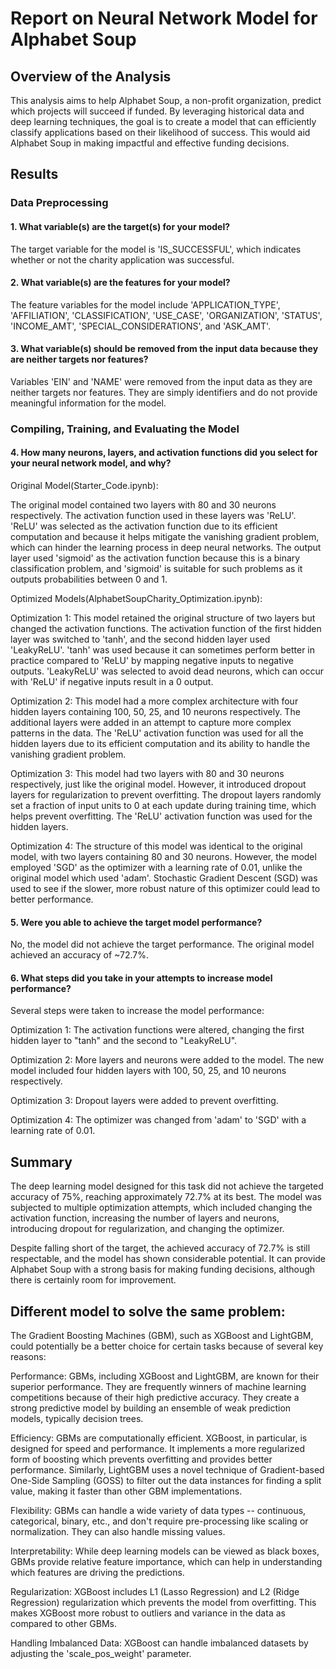 # Report on Neural Network Model for Alphabet Soup

## Overview of the Analysis

This analysis aims to help Alphabet Soup, a non-profit organization, predict which projects will succeed if funded. By leveraging historical data and deep learning techniques, the goal is to create a model that can efficiently classify applications based on their likelihood of success. This would aid Alphabet Soup in making impactful and effective funding decisions.

## Results

### Data Preprocessing

#### 1. What variable(s) are the target(s) for your model?

The target variable for the model is 'IS_SUCCESSFUL', which indicates whether or not the charity application was successful.

#### 2. What variable(s) are the features for your model?
   
The feature variables for the model include 'APPLICATION_TYPE', 'AFFILIATION', 'CLASSIFICATION', 'USE_CASE', 'ORGANIZATION', 'STATUS', 'INCOME_AMT', 'SPECIAL_CONSIDERATIONS', and 'ASK_AMT'.

#### 3. What variable(s) should be removed from the input data because they are neither targets nor features?

Variables 'EIN' and 'NAME' were removed from the input data as they are neither targets nor features. They are simply identifiers and do not provide meaningful information for the model.

### Compiling, Training, and Evaluating the Model

#### 4. How many neurons, layers, and activation functions did you select for your neural network model, and why?

Original Model(Starter_Code.ipynb):

The original model contained two layers with 80 and 30 neurons respectively. The activation function used in these layers was 'ReLU'. 'ReLU' was selected as the activation function due to its efficient computation and because it helps mitigate the vanishing gradient problem, which can hinder the learning process in deep neural networks. The output layer used 'sigmoid' as the activation function because this is a binary classification problem, and 'sigmoid' is suitable for such problems as it outputs probabilities between 0 and 1.

Optimized Models(AlphabetSoupCharity_Optimization.ipynb):

Optimization  1: This model retained the original structure of two layers but changed the activation functions. The activation function of the first hidden layer was switched to 'tanh', and the second hidden layer used 'LeakyReLU'. 'tanh' was used because it can sometimes perform better in practice compared to 'ReLU' by mapping negative inputs to negative outputs. 'LeakyReLU' was selected to avoid dead neurons, which can occur with 'ReLU' if negative inputs result in a 0 output.

Optimization  2: This model had a more complex architecture with four hidden layers containing 100, 50, 25, and 10 neurons respectively. The additional layers were added in an attempt to capture more complex patterns in the data. The 'ReLU' activation function was used for all the hidden layers due to its efficient computation and its ability to handle the vanishing gradient problem.

Optimization  3: This model had two layers with 80 and 30 neurons respectively, just like the original model. However, it introduced dropout layers for regularization to prevent overfitting. The dropout layers randomly set a fraction of input units to 0 at each update during training time, which helps prevent overfitting. The 'ReLU' activation function was used for the hidden layers.

Optimization  4: The structure of this model was identical to the original model, with two layers containing 80 and 30 neurons. However, the model employed 'SGD' as the optimizer with a learning rate of 0.01, unlike the original model which used 'adam'. Stochastic Gradient Descent (SGD) was used to see if the slower, more robust nature of this optimizer could lead to better performance.

#### 5. Were you able to achieve the target model performance?

No, the model did not achieve the target performance. The original model achieved an accuracy of ~72.7%.

#### 6. What steps did you take in your attempts to increase model performance?

Several steps were taken to increase the model performance:

Optimization  1: The activation functions were altered, changing the first hidden layer to "tanh" and the second to "LeakyReLU".

Optimization  2: More layers and neurons were added to the model. The new model included four hidden layers with 100, 50, 25, and 10 neurons respectively.

Optimization  3: Dropout layers were added to prevent overfitting.

Optimization  4: The optimizer was changed from 'adam' to 'SGD' with a learning rate of 0.01.

## Summary

The deep learning model designed for this task did not achieve the targeted accuracy of 75%, reaching approximately 72.7% at its best. The model was subjected to multiple optimization attempts, which included changing the activation function, increasing the number of layers and neurons, introducing dropout for regularization, and changing the optimizer.

Despite falling short of the target, the achieved accuracy of 72.7% is still respectable, and the model has shown considerable potential. It can provide Alphabet Soup with a strong basis for making funding decisions, although there is certainly room for improvement.

## Different model to solve the same problem:

The Gradient Boosting Machines (GBM), such as XGBoost and LightGBM, could potentially be a better choice for certain tasks because of several key reasons:

Performance: GBMs, including XGBoost and LightGBM, are known for their superior performance. They are frequently winners of machine learning competitions because of their high predictive accuracy. They create a strong predictive model by building an ensemble of weak prediction models, typically decision trees.

Efficiency: GBMs are computationally efficient. XGBoost, in particular, is designed for speed and performance. It implements a more regularized form of boosting which prevents overfitting and provides better performance. Similarly, LightGBM uses a novel technique of Gradient-based One-Side Sampling (GOSS) to filter out the data instances for finding a split value, making it faster than other GBM implementations.

Flexibility: GBMs can handle a wide variety of data types -- continuous, categorical, binary, etc., and don't require pre-processing like scaling or normalization. They can also handle missing values.

Interpretability: While deep learning models can be viewed as black boxes, GBMs provide relative feature importance, which can help in understanding which features are driving the predictions.

Regularization: XGBoost includes L1 (Lasso Regression) and L2 (Ridge Regression) regularization which prevents the model from overfitting. This makes XGBoost more robust to outliers and variance in the data as compared to other GBMs.

Handling Imbalanced Data: XGBoost can handle imbalanced datasets by adjusting the 'scale_pos_weight' parameter.



